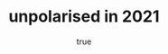 ---
########################## Banner #############################
title : "unpolarised in 2021"
url : '/2021/'
description : "Unpolarised through the second wave, fads and narrative battles. With an apolitical view on farming and food, the pandemic (surprise!) and our handling of it, vaccination, some necessary “debunks”, schools and education, a little on our economy, and most importantly, a little of our modern history. As a bonus, the book also talks about some basic technology and online safety."
image : "images/2021/cover.png"
buy : https://amzn.to/3ro1Ugw
navButton :
  enable : true
banner :
  enable : true
  writer : "Ram Iyer"
  price : "69.00"
  currency : "₹"
  label: "Buy on Amazon"

######################## Book Preview ##########################
preview:
  enable : true
  pagePreview:
    # page preview loop
    - image : "images/2021/preview/book-preview-001.png"
    - image : "images/2021/preview/book-preview-009.png"
    - image : "images/2021/preview/book-preview-012.png"
    - image : "images/2021/preview/book-preview-014.png"
    - image : "images/2021/preview/book-preview-018.png"
    - image : "images/2021/preview/book-preview-020.png"
    
  title : "Look Inside the book"
  content : |
    The book takes an objective view on the subjects that it talks about and presents the views with facts. Every claim the book makes refers back to the source of the information.

    With all efforts made for effortless reading with meaningful typography, the book is packed with information.

  inside:
    # book inside item loop
    - insideItem : "14 Chapters"
    - insideItem : "Detailed references"
    - insideItem : "Simple language"
    - insideItem : "Multiple viewpoints"

  # button
  button:
    enable : true
    label : "Buy on Amazon"
    link : "https://amzn.to/3ro1Ugw"


########################## Service ##############################
service:
  enable : true
  serviceItem:
    # service item loop
    - title : "Bird’s eye"
      icon : "fa-glasses"
      content : "The big-picture-first approach that the book takes helps ease into the topics."
      
    # service item loop
    - title : "Data-driven"
      icon : "fa-diagram-project"
      content : "In a world of bias-driven narratives, the book relies on data to form an understanding."
      
    # service item loop
    - title : "Unpolarised"
      icon : "fa-atom"
      content : "Opinions formed from incomplete understanding is useless. This book connects the data dots first."


######################### Quote #############################
quote:
  enable : true
  quote: "Trust Iyer to talk about complex subjects without losing balance."
  quoteBy: "Archit*"


######################### Chapters ##########################
chapters:
  enable : true
  title : "Full Chapter Overview"
  subtitle : "Here is what this book is all about:"
  chapter:
    # chapter preview loop
    - title : "Food and Sustainability"
      content : "This chapter takes a view on the impact of our food choices on the environment, the society, and in general, humanity."

    # chapter preview loop
    - title : "The Oraganic Utopia"
      content : "Look beyond the tag of “Organic” to understand what it is, its impact (apart from your wallet), and the way forward."
      
    # chapter preview loop
    - title : "Is COVID-19 Winning"
      content : "During difficult times, it is easy to come to sweeping conclusions or worse, lose hope. What does this pandemic tell us about ourselves?"
      
    # chapter preview loop
    - title : "Powdered Oxygen Cylinder for COVID"
      content : "Why do you worry about an “oxygen level” of 98 when you can have 665,987? This is a statement that is beyond wrong. Why? Let us understand ORAC first."
      
    # chapter preview loop
    - title : "COVID Vaccines"
      content : "As of the end of 2021, less than 50% of the total population was fully vaccinated. Vaccine hesitancy seems to be a major driver here. But on what basis are people hesitant?"
      
    # chapter preview loop
    - title : "“Enjoy your life” with COVID-19"
      content : "WhatsApp strikes again. This chapter breaks down a viral forward, which claimed that a globally renowned clinician was indicating at relaxation of all protocol."

    # chapter preview loop
    - title : "Is EdTech a Scam"
      content : "2020–21 was a year of EdTech. As the world went into a lockdown, EdTech start-ups mushroomed all around. One of them got the limelight, amidst the chaos of confusion."

    # chapter preview loop
    - title : "Mid-Brain Activation"
      content : "This is not the first time someone has claimed to boost children’s focus and learning abilities. But would this “brain balancing” or “brain optimisation” be that one solution?"

    # chapter preview loop
    - title : "Sexual Abuse in Schools"
      content : "PSBB, Chennai is not alone in its students facing sexual abuse. How widespread is it? What to we do about it? Or … is it all a misunderstanding?"
    
    # chapter preview loop
    - title : "Religious Law as the New Way of Life"
      content : "Our subcontinent has seen an increase in the references to religion in the political discourse. Do (and should) religions hold answers to our societies’ issues?"
    
    # chapter preview loop
    - title : "On Petrol Prices"
      content : "Does the government control petrol prices or not? Also, are we not contributing to nation-building by paying a little extra for fuel? Why is there so much noise around this?"
    
    # chapter preview loop
    - title : "Are We an Independent State"
      content : "October 2021 was interesting. Two people showed our knowledge of history the mirror. How right were they? As for the rest, do we have an answer beyond memes?"
    
    # chapter preview loop
    - title : "Dodging Phishing Attacks"
      content : "Nidhi Razdan’s “Harvard appointment” became a joke after her being a victim of phishing came to light. But millions of people get phished every year. How do _you_ dodge them?"
    
    # chapter preview loop
    - title : "How to pick Privacy-Friendly Services"
      content : "In the world of “FREE”, our attention and our data are becoming the product that companies trade. Privacy is a luxury. Or is it? How much of your data can you control?"
    
    


########################## Revews ###########################
reviews:
  enable : false
  title : "What people are saying"
  subtitle : "Here is what the readers are saying about _Unpolarised in 2021_."
  review:
    # review item loop
    - name : "Barrow Hasi"
      image : "images/client/test-1.jpg" # image size 80*80 px
      designation : "Sunrise ten"
      rating : "five" # rating from one to five
      content : "Quas ut distinctio tenetur animi nihil rem, amet dolorum totam. Ab repudiandae tempore qui fugiat amet ipsa id omnis ipsam."
      
    # review item loop
    - name : "Nilam Arthur"
      image : "images/client/test-2.jpg" # image size 80*80 px
      designation : "Sunrise ten"
      rating : "four" # rating from one to five
      content : "Quas ut distinctio tenetur animi nihil rem, amet dolorum totam. Ab repudiandae tempore qui fugiat amet ipsa id omnis ipsam."
      
    # review item loop
    - name : "Barrow Hasi"
      image : "images/client/test-1.jpg" # image size 80*80 px
      designation : "Sunrise ten"
      rating : "five" # rating from one to five
      content : "Quas ut distinctio tenetur animi nihil rem, amet dolorum totam. Ab repudiandae tempore qui fugiat amet ipsa id omnis ipsam."


#################################### device ################################
devices:
  enable : true
  title : "Read it on your favourite device!"
  content : "This book is optimised for digital platforms. Exclusively available on Kindle for now, it will be released on other platforms as well. Regardless, Kindle is accessible on your favourite device."
  image : "images/2021/ipad.png"
  feature:
    # feature item loop
    - title : "Rich data, plus references"
      icon : "fa-chart-column"
      content : "Use the references to gain more insight into the subjects. The references are also archived on [archive.org](https://archive.org/), in case any of the links break in the future."
      
    # feature item loop
    - title : "Typeset for reading pleasure"
      icon : "fa-font"
      content : "The book follows typographical best practices to give you the best possible reading experience."


  # button
  button:
    enable : true
    label : "Buy on Amazon"
    link : "https://amzn.to/3ro1Ugw"

######################################## author #############################
author:
  enable : false
  image : "images/about/author.jpg"
  name : "Ram Iyer"
  designation : "Writer, Automation Engineer"
  content : "Ram Iyer is a mainstream IT automation engineer by profession, who lives in Bangalore (India), doing the usual cool stuff such as punching away at the keyboard on weekdays. He's also a cartographer, research scientist, photographer and explorer in his dreams at night. Ram reads psychology, and loves cycling. He writes for pleasure mainly on http://blog.ramiyer.me. Follow him on Twitter at https://twitter.com/iamramiyer."

  # signature
  signature : "images/about/2.png"


################################ Awards #####################################
awards:
  enable : false
  title : "We are award winner best selling book among the top rated 10 books!"
  award:
    # award item loop
    - title : "International award"
      image : "images/about/award-1.png"
      
    # award item loop
    - title : "Meritorious award"
      image : "images/about/award-2.png"
      
    # award item loop
    - title : "Best book award"
      image : "images/about/award-3.png"
      
    # award item loop
    - title : "Excellence award"
      image : "images/about/award-4.png"


############################# Other books ###############################
otherBooks:
  enable : true
  title : "Other books by the author"
  subtitle : "From an accidental novelette to a technical book to the _Unpolarised_ series, there is more by Ram Iyer that you can read."
  book:
    # books loop
    - image : "images/about/b-1.jpg"
      link : "https://amzn.to/3zZ9MJv"
      
    # books loop
    - image : "images/about/b-2.jpg"
      link : "https://amzn.to/33g2dlN"
      
    # books loop
    - image : "images/about/b-3.jpg"
      link : "https://amzn.to/3qtwar6"
      
    # books loop
    - image : "images/about/b-4.jpg"
      link : "https://amzn.to/3I5BBCC"

################################ Blog ###################################
blog:
  enable : false
  title : "Our insights and articles"
  subtitle : "Laboriosam eos aperiam excepturi accusamus velit repudiandae sit rem incidunt, similique facere quas blanditiis."
  # blog post comes from 'content/blog'

################################# Contact ##############################
contact:
  enable : false
  title : "Contact Us"
  subtitle : "Whether you have questions or you would just like to say hello, contact us.Lorem ipsum dolor sit amet, consectetur adipisicing elit. Provident, atque!"
  contactItem:
    # contact Item loop
    - title : "Contact Quickly"
      icon : "fa-headset"
      list:
        - listItem : "+23-68017684"
        
    # contact Item loop
    - title : "Email"
      icon : "fa-envelope"
      list:
        - listItem : "startor@support.com"
        
    # contact Item loop
    - title : "Location"
      icon : "fa-location-dot"
      list:
        - listItem : "397 Lake forest drive street USA"
---